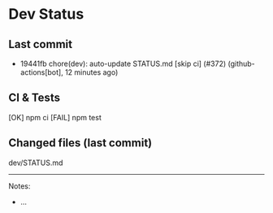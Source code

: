 # Dev Status

## Last commit
- 19441fb chore(dev): auto-update STATUS.md [skip ci] (#372) (github-actions[bot], 12 minutes ago)
## CI & Tests
[OK] npm ci
[FAIL] npm test

## Changed files (last commit)
dev/STATUS.md

---
Notes:
- ...
